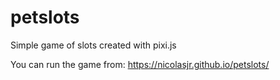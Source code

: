 # petslots

Simple game of slots created with pixi.js

You can run the game from: https://nicolasjr.github.io/petslots/

